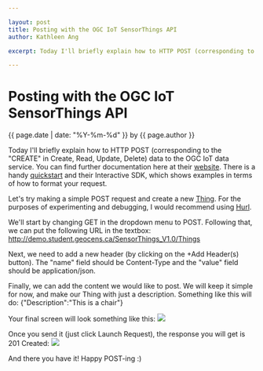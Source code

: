 ```yaml
--- 

layout: post
title: Posting with the OGC IoT SensorThings API
author: Kathleen Ang

excerpt: Today I'll briefly explain how to HTTP POST (corresponding to the "CREATE" in Create, Read, Update, Delete) data to the OGC IoT data service.

---
```

# Posting with the OGC IoT SensorThings API 
<p class='blog-post-meta'>{{ page.date | date: "%Y-%m-%d" }} by {{ page.author }}</p>

Today I'll briefly explain how to HTTP POST (corresponding to the "CREATE" in Create, Read, Update, Delete) data to the OGC IoT data service. You can find further documentation here at their [website](http://ogc-iot.github.io/ogc-iot-api/index.html). There is a handy [quickstart](http://ogc-iot.github.io/ogc-iot-api/quickstart.html) and their Interactive SDK, which shows examples in terms of how to format your request.

Let's try making a simple POST request and create a new [Thing](http://ogc-iot.github.io/ogc-iot-api/datamodel.html). For the purposes of experimenting and debugging, I would recommend using [Hurl](http://www.hurl.it/). 

We'll start by changing GET in the dropdown menu to POST. Following that, we can put the following URL in the textbox:
    http://demo.student.geocens.ca/SensorThings_V1.0/Things

Next, we need to add a new header (by clicking on the +Add Header(s) button). The "name" field should be Content-Type and the "value" field should be application/json.

Finally, we can add the content we would like to post. We will keep it simple for now, and make our Thing with just a description. Something like this will do:
    {"Description":"This is a chair"}

Your final screen will look something like this:
![](http://thatgeoguy.github.io/ENGO500/images/hurl_screenshot.png)

Once you send it (just click Launch Request), the response you will get is 201 Created:
![](http://thatgeoguy.github.io/ENGO500/images/hurl_result.png)

And there you have it! Happy POST-ing :)
